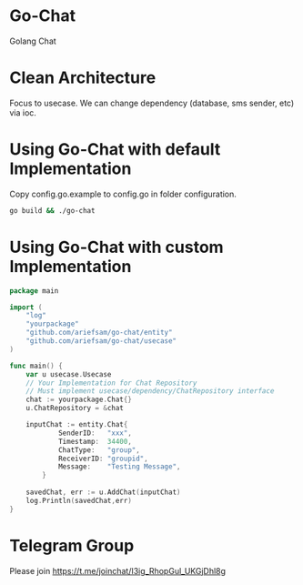 # Go-Chat
Golang Chat

# Clean Architecture
Focus to usecase. We can change dependency (database, sms sender, etc) via ioc.

# Using Go-Chat with default Implementation
Copy config.go.example to config.go in folder configuration.
```bash
go build && ./go-chat
```

# Using Go-Chat with custom Implementation
```go
package main

import (
    "log"
    "yourpackage"
    "github.com/ariefsam/go-chat/entity"
	"github.com/ariefsam/go-chat/usecase"
)

func main() {
    var u usecase.Usecase
    // Your Implementation for Chat Repository
    // Must implement usecase/dependency/ChatRepository interface
    chat := yourpackage.Chat{}
    u.ChatRepository = &chat

    inputChat := entity.Chat{
            SenderID:   "xxx",
            Timestamp:  34400,
            ChatType:   "group",
            ReceiverID: "groupid",
            Message:    "Testing Message",
        }
        
    savedChat, err := u.AddChat(inputChat)
    log.Println(savedChat,err)
}
```

# Telegram Group
Please join https://t.me/joinchat/I3ig_RhopGul_UKGjDhl8g